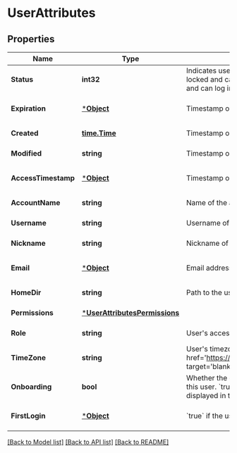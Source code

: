 # UserAttributes

## Properties
Name | Type | Description | Notes
------------ | ------------- | ------------- | -------------
**Status** | **int32** | Indicates user activity status. &#x60;0&#x60; means the user is locked and cannot log in. &#x60;1&#x60; means the user is active and can log in. | [default to null]
**Expiration** | [***Object**](.md) | Timestamp of user expiration. | [optional] [default to null]
**Created** | [**time.Time**](time.Time.md) | Timestamp of user creation. | [default to null]
**Modified** | **string** | Timestamp of user modification. | [default to null]
**AccessTimestamp** | [***Object**](.md) | Timestamp of most recent successful user login. | [optional] [default to null]
**AccountName** | **string** | Name of the account this user belongs to. | [default to null]
**Username** | **string** | Username of the user. | [default to null]
**Nickname** | **string** | Nickname of the user. | [default to null]
**Email** | [***Object**](.md) | Email address of the user. | [optional] [default to null]
**HomeDir** | **string** | Path to the user&#x27;s home folder. | [default to null]
**Permissions** | [***UserAttributesPermissions**](User_attributes_permissions.md) |  | [default to null]
**Role** | **string** | User&#x27;s access level | [default to null]
**TimeZone** | **string** | User&#x27;s timezone. See &lt;a href&#x3D;&#x27;https://php.net/manual/en/timezones.php&#x27; target&#x3D;&#x27;blank&#x27;&gt;this page&lt;/a&gt; for allowed values. | [default to null]
**Onboarding** | **bool** | Whether the onboarding help system is enabled for this user. &#x60;true&#x60; means that additional help popups are displayed in the web application for this user. | [default to null]
**FirstLogin** | [***Object**](.md) | &#x60;true&#x60; if the user has logged into the system. | [optional] [default to null]

[[Back to Model list]](../README.md#documentation-for-models) [[Back to API list]](../README.md#documentation-for-api-endpoints) [[Back to README]](../README.md)


